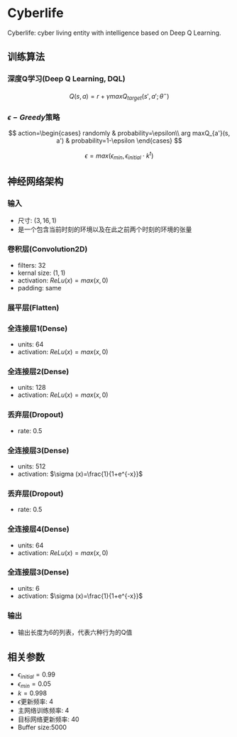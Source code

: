 # Cyberlife
Cyberlife: cyber living entity with intelligence based on Deep Q Learning.

## 训练算法

### 深度Q学习(Deep Q Learning, DQL)
$$Q(s,a)=r+\gamma maxQ_{target}(s', a';\theta^-)$$

### $\epsilon-Greedy$策略
$$
action=\begin{cases}
randomly & probability=\epsilon\\
arg maxQ_{a'}(s, a') & probability=1-\epsilon
\end{cases}
$$

$$\epsilon=max(\epsilon_{min}, \epsilon_{initial}\cdot k^t)$$

## 神经网络架构
### 输入
+ 尺寸: $(3,16,1)$
+ 是一个包含当前时刻的环境以及在此之前两个时刻的环境的张量
### 卷积层(Convolution2D)
+ filters: 32
+ kernal size: $(1,1)$
+ activation: $ReLu(x)=max(x,0)$
+ padding: same
### 展平层(Flatten)
### 全连接层1(Dense)
+ units: 64
+ activation: $ReLu(x)=max(x,0)$
### 全连接层2(Dense)
+ units: 128
+ activation: $ReLu(x)=max(x,0)$
### 丢弃层(Dropout)
+ rate: 0.5
### 全连接层3(Dense)
+ units: 512
+ activation: $\sigma (x)=\frac{1}{1+e^{-x}}$
### 丢弃层(Dropout)
+ rate: 0.5
### 全连接层4(Dense)
+ units: 64
+ activation: $ReLu(x)=max(x,0)$
### 全连接层3(Dense)
+ units: 6
+ activation: $\sigma (x)=\frac{1}{1+e^{-x}}$
### 输出
+ 输出长度为6的列表，代表六种行为的Q值

## 相关参数
+ $\epsilon_{initial}=0.99$
+ $\epsilon_{min}=0.05$
+ $k=0.998$
+ $\epsilon$更新频率: 4
+ 主网络训练频率: 4
+ 目标网络更新频率: 40
+ Buffer size:5000
